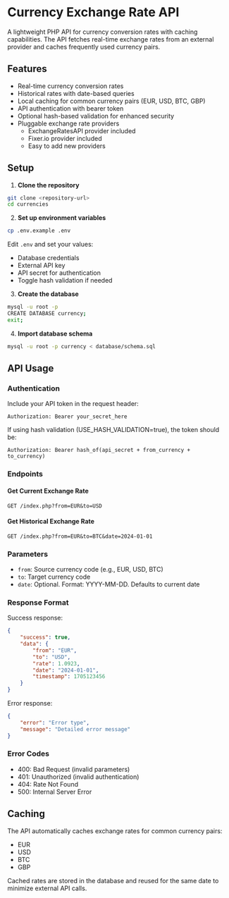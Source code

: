 # Currency Exchange Rate API

A lightweight PHP API for currency conversion rates with caching capabilities. The API fetches real-time exchange rates from an external provider and caches frequently used currency pairs.

## Features

- Real-time currency conversion rates
- Historical rates with date-based queries
- Local caching for common currency pairs (EUR, USD, BTC, GBP)
- API authentication with bearer token
- Optional hash-based validation for enhanced security
- Pluggable exchange rate providers
  - ExchangeRatesAPI provider included
  - Fixer.io provider included
  - Easy to add new providers

## Setup

1. **Clone the repository**
```bash
git clone <repository-url>
cd currencies
```

2. **Set up environment variables**
```bash
cp .env.example .env
```
Edit `.env` and set your values:
- Database credentials
- External API key
- API secret for authentication
- Toggle hash validation if needed

3. **Create the database**
```bash
mysql -u root -p
CREATE DATABASE currency;
exit;
```

4. **Import database schema**
```bash
mysql -u root -p currency < database/schema.sql
```

## API Usage

### Authentication
Include your API token in the request header:

```
Authorization: Bearer your_secret_here
```

If using hash validation (USE_HASH_VALIDATION=true), the token should be:
```
Authorization: Bearer hash_of(api_secret + from_currency + to_currency)
```

### Endpoints

#### Get Current Exchange Rate
```
GET /index.php?from=EUR&to=USD
```

#### Get Historical Exchange Rate
```
GET /index.php?from=EUR&to=BTC&date=2024-01-01
```

### Parameters

- `from`: Source currency code (e.g., EUR, USD, BTC)
- `to`: Target currency code
- `date`: Optional. Format: YYYY-MM-DD. Defaults to current date

### Response Format

Success response:
```json
{
    "success": true,
    "data": {
        "from": "EUR",
        "to": "USD",
        "rate": 1.0923,
        "date": "2024-01-01",
        "timestamp": 1705123456
    }
}
```

Error response:
```json
{
    "error": "Error type",
    "message": "Detailed error message"
}
```

### Error Codes

- 400: Bad Request (invalid parameters)
- 401: Unauthorized (invalid authentication)
- 404: Rate Not Found
- 500: Internal Server Error

## Caching

The API automatically caches exchange rates for common currency pairs:
- EUR
- USD
- BTC
- GBP

Cached rates are stored in the database and reused for the same date to minimize external API calls.
